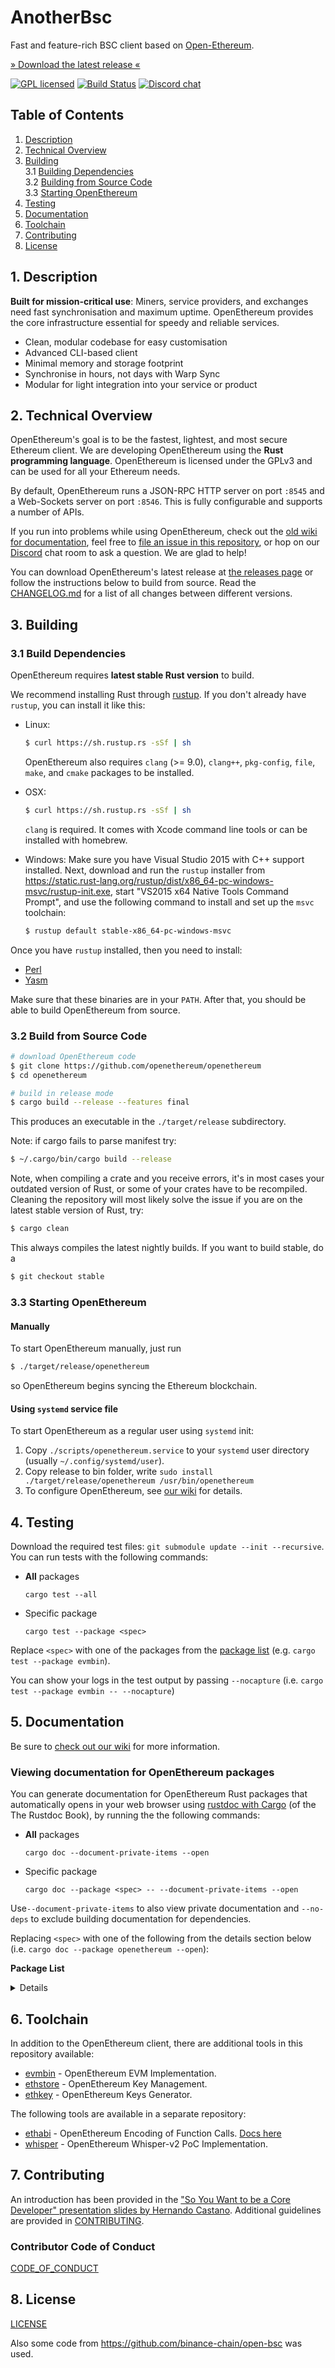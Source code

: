 # AnotherBsc

Fast and feature-rich BSC client based on [Open-Ethereum](https://github.com/openethereum/openethereum).

[» Download the latest release «](https://github.com/openethereum/openethereum/releases/latest)

[![GPL licensed][license-badge]][license-url]
[![Build Status][ci-badge]][ci-url]
[![Discord chat][chat-badge]][chat-url]

[license-badge]: https://img.shields.io/badge/license-GPL_v3-green.svg
[license-url]: LICENSE
[ci-badge]: https://github.com/openethereum/openethereum/workflows/Build%20and%20Test%20Suite/badge.svg
[ci-url]: https://github.com/openethereum/openethereum/actions
[chat-badge]: https://img.shields.io/discord/669192218728202270.svg?logo=discord
[chat-url]: https://discord.io/openethereum

## Table of Contents

1. [Description](#chapter-001)
2. [Technical Overview](#chapter-002)
3. [Building](#chapter-003)<br>
  3.1 [Building Dependencies](#chapter-0031)<br>
  3.2 [Building from Source Code](#chapter-0032)<br>
  3.3 [Starting OpenEthereum](#chapter-0034)
4. [Testing](#chapter-004)
5. [Documentation](#chapter-005)
6. [Toolchain](#chapter-006)
7. [Contributing](#chapter-008)
8. [License](#chapter-009)


## 1. Description <a id="chapter-001"></a>

**Built for mission-critical use**: Miners, service providers, and exchanges need fast synchronisation and maximum uptime. OpenEthereum provides the core infrastructure essential for speedy and reliable services.

- Clean, modular codebase for easy customisation
- Advanced CLI-based client
- Minimal memory and storage footprint
- Synchronise in hours, not days with Warp Sync
- Modular for light integration into your service or product

## 2. Technical Overview <a id="chapter-002"></a>

OpenEthereum's goal is to be the fastest, lightest, and most secure Ethereum client. We are developing OpenEthereum using the **Rust programming language**. OpenEthereum is licensed under the GPLv3 and can be used for all your Ethereum needs.

By default, OpenEthereum runs a JSON-RPC HTTP server on port `:8545` and a Web-Sockets server on port `:8546`. This is fully configurable and supports a number of APIs.

If you run into problems while using OpenEthereum, check out the [old wiki for documentation](https://openethereum.github.io/), feel free to [file an issue in this repository](https://github.com/openethereum/openethereum/issues/new), or hop on our [Discord](https://discord.io/openethereum) chat room to ask a question. We are glad to help!

You can download OpenEthereum's latest release at [the releases page](https://github.com/openethereum/openethereum/releases) or follow the instructions below to build from source. Read the [CHANGELOG.md](CHANGELOG.md) for a list of all changes between different versions.

## 3. Building <a id="chapter-003"></a>

### 3.1 Build Dependencies <a id="chapter-0031"></a>

OpenEthereum requires **latest stable Rust version** to build.

We recommend installing Rust through [rustup](https://www.rustup.rs/). If you don't already have `rustup`, you can install it like this:

- Linux:
  ```bash
  $ curl https://sh.rustup.rs -sSf | sh
  ```

  OpenEthereum also requires `clang` (>= 9.0), `clang++`, `pkg-config`, `file`, `make`, and `cmake` packages to be installed.

- OSX:
  ```bash
  $ curl https://sh.rustup.rs -sSf | sh
  ```

  `clang` is required. It comes with Xcode command line tools or can be installed with homebrew.

- Windows:
  Make sure you have Visual Studio 2015 with C++ support installed. Next, download and run the `rustup` installer from
  https://static.rust-lang.org/rustup/dist/x86_64-pc-windows-msvc/rustup-init.exe, start "VS2015 x64 Native Tools Command Prompt", and use the following command to install and set up the `msvc` toolchain:
  ```bash
  $ rustup default stable-x86_64-pc-windows-msvc
  ```

Once you have `rustup` installed, then you need to install:
* [Perl](https://www.perl.org)
* [Yasm](https://yasm.tortall.net)

Make sure that these binaries are in your `PATH`. After that, you should be able to build OpenEthereum from source.

### 3.2 Build from Source Code <a id="chapter-0032"></a>

```bash
# download OpenEthereum code
$ git clone https://github.com/openethereum/openethereum
$ cd openethereum

# build in release mode
$ cargo build --release --features final
```

This produces an executable in the `./target/release` subdirectory.

Note: if cargo fails to parse manifest try:

```bash
$ ~/.cargo/bin/cargo build --release
```

Note, when compiling a crate and you receive errors, it's in most cases your outdated version of Rust, or some of your crates have to be recompiled. Cleaning the repository will most likely solve the issue if you are on the latest stable version of Rust, try:

```bash
$ cargo clean
```

This always compiles the latest nightly builds. If you want to build stable, do a

```bash
$ git checkout stable
```

### 3.3 Starting OpenEthereum <a id="chapter-0034"></a>

#### Manually

To start OpenEthereum manually, just run

```bash
$ ./target/release/openethereum
```

so OpenEthereum begins syncing the Ethereum blockchain.

#### Using `systemd` service file

To start OpenEthereum as a regular user using `systemd` init:

1. Copy `./scripts/openethereum.service` to your
`systemd` user directory (usually `~/.config/systemd/user`).
2. Copy release to bin folder, write `sudo install ./target/release/openethereum /usr/bin/openethereum`
3. To configure OpenEthereum, see [our wiki](https://openethereum.github.io/Configuring-OpenEthereum) for details.

## 4. Testing <a id="chapter-004"></a>

Download the required test files: `git submodule update --init --recursive`. You can run tests with the following commands:

* **All** packages
  ```
  cargo test --all
  ```

* Specific package
  ```
  cargo test --package <spec>
  ```

Replace `<spec>` with one of the packages from the [package list](#package-list) (e.g. `cargo test --package evmbin`).

You can show your logs in the test output by passing `--nocapture` (i.e. `cargo test --package evmbin -- --nocapture`)

## 5. Documentation <a id="chapter-005"></a>

Be sure to [check out our wiki](https://openethereum.github.io/) for more information.

### Viewing documentation for OpenEthereum packages

You can generate documentation for OpenEthereum Rust packages that automatically opens in your web browser using [rustdoc with Cargo](https://doc.rust-lang.org/rustdoc/what-is-rustdoc.html#using-rustdoc-with-cargo) (of the The Rustdoc Book), by running the the following commands:

* **All** packages
  ```
  cargo doc --document-private-items --open
  ```

* Specific package
  ```
  cargo doc --package <spec> -- --document-private-items --open
  ```

Use`--document-private-items` to also view private documentation and `--no-deps` to exclude building documentation for dependencies.

Replacing `<spec>` with one of the following from the details section below (i.e. `cargo doc --package openethereum --open`):

<a id="package-list"></a>
**Package List**
<details><p>

* OpenEthereum Client Application
  ```bash
  openethereum
  ```
* OpenEthereum Account Management, Key Management Tool, and Keys Generator
  ```bash
  ethcore-accounts, ethkey-cli, ethstore, ethstore-cli
  ```
* OpenEthereum Chain Specification
  ```bash
  chainspec
  ```
* OpenEthereum CLI Signer Tool & RPC Client
  ```bash
  cli-signer parity-rpc-client
  ```
* OpenEthereum Ethash & ProgPoW Implementations
  ```bash
  ethash
  ```
* EthCore Library
  ```bash
  ethcore
  ```
  * OpenEthereum Blockchain Database, Test Generator, Configuration,
Caching, Importing Blocks, and Block Information
    ```bash
    ethcore-blockchain
    ```
  * OpenEthereum Contract Calls and Blockchain Service & Registry Information
    ```bash
    ethcore-call-contract
    ```
  * OpenEthereum Database Access & Utilities, Database Cache Manager
    ```bash
    ethcore-db
    ```
  * OpenEthereum Virtual Machine (EVM) Rust Implementation
    ```bash
    evm
    ```
  * OpenEthereum Light Client Implementation
    ```bash
    ethcore-light
    ```
  * Smart Contract based Node Filter, Manage Permissions of Network Connections
    ```bash
    node-filter
    ```
  * OpenEthereum Client & Network Service Creation & Registration with the I/O Subsystem
    ```bash
    ethcore-service
    ```
  * OpenEthereum Blockchain Synchronization
    ```bash
    ethcore-sync
    ```
  * OpenEthereum Common Types
    ```bash
    common-types
    ```
  * OpenEthereum Virtual Machines (VM) Support Library
    ```bash
    vm
    ```
  * OpenEthereum WASM Interpreter
    ```bash
    wasm
    ```
  * OpenEthereum WASM Test Runner
    ```bash
    pwasm-run-test
    ```
  * OpenEthereum EVM Implementation
    ```bash
    evmbin
    ```
  * OpenEthereum JSON Deserialization
    ```bash
    ethjson
    ```
  * OpenEthereum State Machine Generalization for Consensus Engines
    ```bash
    parity-machine
    ```
* OpenEthereum Miner Interface
  ```bash
  ethcore-miner parity-local-store price-info ethcore-stratum using_queue
  ```
* OpenEthereum Logger Implementation
  ```bash
  ethcore-logger
  ```
* OpenEthereum JSON-RPC Servers
  ```bash
  parity-rpc
  ```
* OpenEthereum Updater Service
  ```bash
  parity-updater parity-hash-fetch
  ```
* OpenEthereum Core Libraries (`util`)
  ```bash
  accounts-bloom blooms-db dir eip-712 fake-fetch fastmap fetch ethcore-io
  journaldb keccak-hasher len-caching-lock memory-cache memzero
  migration-rocksdb ethcore-network ethcore-network-devp2p panic_hook
  patricia-trie-ethereum registrar rlp_compress stats
  time-utils triehash-ethereum unexpected parity-version
  ```

</p></details>

## 6. Toolchain <a id="chapter-006"></a>

In addition to the OpenEthereum client, there are additional tools in this repository available:

- [evmbin](./evmbin) - OpenEthereum EVM Implementation.
- [ethstore](./accounts/ethstore) - OpenEthereum Key Management.
- [ethkey](./accounts/ethkey) - OpenEthereum Keys Generator.

The following tools are available in a separate repository:
- [ethabi](https://github.com/openethereum/ethabi) - OpenEthereum Encoding of Function Calls. [Docs here](https://crates.io/crates/ethabi)
- [whisper](https://github.com/openethereum/whisper) - OpenEthereum Whisper-v2 PoC Implementation.

## 7. Contributing <a id="chapter-007"></a>

An introduction has been provided in the ["So You Want to be a Core Developer" presentation slides by Hernando Castano](http://tiny.cc/contrib-to-parity-eth). Additional guidelines are provided in [CONTRIBUTING](./.github/CONTRIBUTING.md).

### Contributor Code of Conduct

[CODE_OF_CONDUCT](./.github/CODE_OF_CONDUCT.md)

## 8. License <a id="chapter-008"></a>

[LICENSE](./LICENSE)

Also some code from https://github.com/binance-chain/open-bsc was used.
